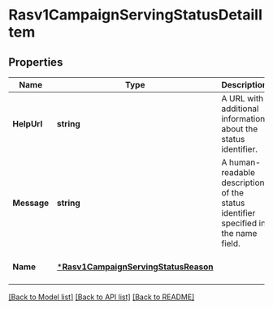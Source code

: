 # Rasv1CampaignServingStatusDetailItem

## Properties
Name | Type | Description | Notes
------------ | ------------- | ------------- | -------------
**HelpUrl** | **string** | A URL with additional information about the status identifier. | [optional] [default to null]
**Message** | **string** | A human-readable description of the status identifier specified in the name field. | [optional] [default to null]
**Name** | [***Rasv1CampaignServingStatusReason**](RASv1CampaignServingStatusReason.md) |  | [optional] [default to null]

[[Back to Model list]](../README.md#documentation-for-models) [[Back to API list]](../README.md#documentation-for-api-endpoints) [[Back to README]](../README.md)

